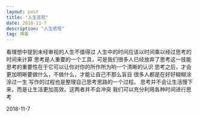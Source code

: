 ```yaml
---
layout: post
title: "人生苦短"
date: 2018-11-7 
description: "人生感悟"
tag: 博客 
---   
```


看理想中提到未经审视的人生不值得过
人生中的时间应该以时间乘以经过思考的时间来计算
思考是人重要的一个工具，可是我们很多人已经放弃了思考这一技能
思考的重要性在于它可以让你对你的所作所为哟一个清晰的认识
思考之后，才会更加明晰要做什么，不做什么，才能让自己不那么盲目
很多人都是在好好糊糊涂涂过一生
写作的过程也是整理自己思考思路的一个过程。
思考并不会让生活慢下来，而是让生活更加高效。这两者并不会冲突
我们可以充分利用各种时间进行思考


2018-11-7
